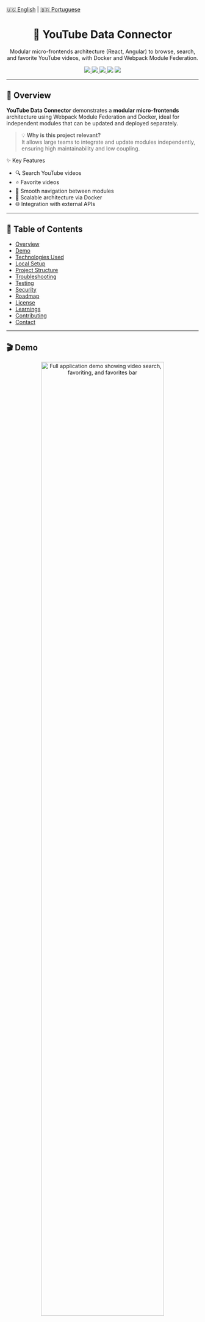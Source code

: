[🇺🇸 English](./README.md)   |   [🇧🇷 Portuguese](./README-pt.md)

<h1 align="center">🧩 YouTube Data Connector</h1>

<p align="center"> Modular micro-frontends architecture (React, Angular) to browse, search, and favorite YouTube videos, with Docker and Webpack Module Federation. </p>

<p align="center">
  <a href="https://www.docker.com/">
    <img src="https://img.shields.io/badge/Docker-2CA5E0?style=flat&logo=docker&logoColor=white" />
  </a>
  <a href="https://www.npmjs.com/">
    <img src="https://img.shields.io/badge/npm-CB3837?style=flat&logo=npm&logoColor=white" />
  </a>
  <a href="./LICENSE">
    <img src="https://img.shields.io/badge/license-MIT-yellow?style=flat" />
  </a>
  
  <img src="https://img.shields.io/github/stars/marcelonovello/YouTube-Data-Connector?style=flat&logo=github" />
  <img src="https://img.shields.io/github/forks/marcelonovello/YouTube-Data-Connector?style=flat&logo=github" />
</p>

---

<a id="overview"></a>
## 🔎 Overview

**YouTube Data Connector** demonstrates a **modular micro-frontends** architecture using Webpack Module Federation and Docker, ideal for independent modules that can be updated and deployed separately.

> 💡 **Why is this project relevant?**  
> It allows large teams to integrate and update modules independently, ensuring high maintainability and low coupling.

✨ Key Features
- 🔍 Search YouTube videos
- ⭐ Favorite videos
- 🔄 Smooth navigation between modules
- 🐳 Scalable architecture via Docker
- 🌐 Integration with external APIs

---

<a id="table-of-contents"></a>
## 📑 Table of Contents
- [Overview](#overview)
- [Demo](#demo)
- [Technologies Used](#technologies-used)
- [Local Setup](#how-to-run-the-project-locally)
- [Project Structure](#project-structure)
- [Troubleshooting](#troubleshooting)
- [Testing](#testing)
- [Security](#security)
- [Roadmap](#roadmap)
- [License](#license)
- [Learnings](#learnings)
- [Contributing](#how-to-contribute)
- [Contact](#contact)

---

<a id="demo"></a>
## 🎬 Demo

<p align="center"> <img src="./assets/demo-full.gif" alt="Full application demo showing video search, favoriting, and favorites bar" width="80%" /> </p>

💻 **Live Deploy:**  
- Frontend: [https://micro-frontends-application.onrender.com/](https://micro-frontends-application.onrender.com/)

---

<a id="technologies-used"></a>
## 🛠️ Technologies Used

| Layer                | Technologies / Tools |
|----------------------|-----------------------|
| Frontend             | [React](https://react.dev/), [Angular](https://angular.dev/), [Webpack Module Federation](https://webpack.js.org/concepts/module-federation/) |
| Backend / API        | [Node.js](https://nodejs.org/), [Express](https://expressjs.com/) |
| Containerization     | [Docker](https://www.docker.com/), [Docker Compose](https://docs.docker.com/compose/) |
| Integration & Deploy | [GitHub Actions](https://github.com/features/actions), [Docker Hub](https://hub.docker.com/) |
| UI & Styling         | [CSS3](https://developer.mozilla.org/en-US/docs/Web/CSS), [HTML5](https://developer.mozilla.org/en-US/docs/Web/HTML), [Material-UI](https://mui.com/) / [Tailwind](https://tailwindcss.com/) |

---

<a id="how-to-run-the-project-locally"></a>
## 🚀  Local Setup

### ⚙️ Prerequisites

- ![JS](https://img.shields.io/badge/JavaScript-F7DF1E?style=flat&logo=javascript&logoColor=black) 
- ![npm](https://img.shields.io/badge/npm-CB3837?style=flat&logo=npm&logoColor=white) 
- ![Docker](https://img.shields.io/badge/Docker-2CA5E0?style=flat&logo=docker&logoColor=white) 
- **YouTube API Key** in `YOUTUBE_API_KEY` environment variable

### ⬇️ Quick Installation

1️⃣ Clone the repository
```bash
git clone https://github.com/marcelonovello/YouTube-Data-Connector.git
cd YouTube-Data-Connector
```

2️⃣ Build and start with Docker
```bash
docker compose up --build
```

3️⃣ Access the micro-frontends
```bash
Bff: http://localhost:3000 
Drawer: http://localhost:3001 
Video: http://localhost:3002
```
4️⃣ Test functionalities
- 🔍 Search videos → Video micro-frontend
- ⭐ Favorite videos → Drawer
- 🔄 Navigate between modules → links between micro-frontends

5️⃣ Stop the application
```bash
docker compose down
```

---

<a id="project-structure"></a>
## 🏗 Project Structure

```sh
└── 📦 Micro-Frontends-Application/          # Root folder of the Micro-Frontends project
    ├── 📄 README.md                         # Main documentation file of the project
    ├── 📂 bff/                               # Backend-for-Frontend service
    │   ├── 📄 Dockerfile                     # Docker build instructions for the Bff
    │   ├── 📄 __test__                       # Folder containing Bff tests
    │   ├── 📄 babel.config.js                # Babel configuration
    │   ├── 📄 jest.config.js                 # Jest configuration for tests
    │   ├── 📄 jest.setup.js                  # Jest setup scripts
    │   ├── 📄 package-lock.json              # Exact versions of installed Node packages
    │   ├── 📄 package.json                   # Node dependencies and scripts
    │   ├── 📄 public                         # Public folder for static assets
    │   └── 📄 server.js                      # BFF server entry point
    ├── 📄 docker-compose.yml                 # Docker Compose configuration
    ├── 📂 mf_drawer/                          # Micro-frontend for the drawer component
    │   ├── 📄 .env.production                # Production environment variables
    │   ├── 📄 Dockerfile                     # Docker build instructions for mf_drawer
    │   ├── 📄 babel.config.js                # Babel configuration
    │   ├── 📄 favorite.html                  # Favorites HTML page
    │   ├── 📄 index.html                     # Main HTML page
    │   ├── 📄 jest.config.js                 # Jest configuration
    │   ├── 📄 jest.setup.js                  # Jest setup scripts
    │   ├── 📄 package-lock.json              # Exact versions of installed Node packages
    │   ├── 📄 package.json                   # Node dependencies and scripts
    │   ├── 📄 script.js                      # Drawer component JavaScript logic
    │   ├── 📄 style.css                      # Drawer styles
    │   └── 📄 test                           # Test folder
    ├── 📂 mf_video/                           # Micro-frontend for the video component
    │   ├── 📄 Dockerfile                     # Docker build instructions for mf_video
    │   ├── 📄 __tests__                      # Folder containing video component tests
    │   ├── 📄 babel.config.js                # Babel configuration
    │   ├── 📄 dist                           # Build output folder
    │   ├── 📄 index.html                     # Main HTML page
    │   ├── 📄 jest.config.mjs                # Jest module configuration
    │   ├── 📄 jest.setup.js                  # Jest setup scripts
    │   ├── 📄 package-lock.json              # Exact versions of installed Node packages
    │   ├── 📄 package.json                   # Node dependencies and scripts
    │   ├── 📄 script.js                      # Video component JavaScript logic
    │   ├── 📄 style.css                      # Video component styles
    │   ├── 📄 webpack.config.js              # Webpack configuration
    │   └── 📄 {                              # Additional files or placeholder
    └── 📄 package-lock.json                   # Exact versions of installed Node packages

```

---

<a id="troubleshooting"></a>
## 🔧 Troubleshooting
- ⚠️ **If ports are already in use** → change ``PORT`` in ``.env`` or ``docker-compose.yml``.
- 🐛 **If YouTube API fails** → verify your ``YOUTUBE_API_KEY`` is correct and enabled

---

<a id="testing"></a>

## 🧪 Testing
Run unit and integration tests in each micro-frontend:
```bash
  cd mf_video && npm test
```
```bash
  cd ../mf_drawer && npm test
```
```bash
  cd ../bff && npm test
```

---

<a id="security"></a>
## 🔒 Security
- 🔐 Keep dependencies updated using npm audit.
- 🛡️ Enable Dependabot on GitHub to monitor vulnerabilities.
- ❌ Never expose YOUTUBE_API_KEY or other sensitive keys in the repository.

---

<a id="roadmap"></a>
## 🗺 Roadmap

- [X] Micro-frontends architecture implemented
- [ ] YouTube OAuth authentication.
- [ ] Unit and integration tests.
- [ ] Full CI/CD with automatic deploy
- [ ] Monitoring (Sentry, Prometheus).
- [ ] UI/UX improvements and responsiveness.
- [ ] Detailed documentation per module.

![Progress](https://img.shields.io/badge/Progress-40%25-brightgreen)

---

<a id="license"></a>

## 📄 License
MIT License. See the [LICENSE](LICENSE) file.

---

<a id="learnings"></a>
## 📚 Learnings
- ⚡ Hands-on Webpack Module Federation
- 🐳 Docker for reproducible deployments
- 🛠️ Integration with YouTube Data API
- 🌐 Git best practices, commits, and documentation
- 🎨 UI/UX improvement and code modularization

---

<a id="how-to-contribute"></a>
## 🤝 How to Contribute

Contributions are welcome! Follow these steps:
1. **Fork this repository**.
2. **Create a branch** for your feature or fix:
```bash
   git checkout -b my-feature
```
3. Make your changes.
4. Commit with a clear message:
```bash
   git commit -m "Add feature X"
```
5. Push to your fork:
```bash
   git push origin my-feature
```
6. Open a Pull Request to main.
```bash
💡 Tip: Before submitting, ensure code follows standards and tests pass.
```

---

<a id="contact"></a>

## 📬 Contact
- **Author:** Marcelo Novello
- **GitHub:** [marcelonovello](https://github.com/marcelonovello)  
- **LinkedIn:** [Marcelo Novello](https://www.linkedin.com/in/marcelo-novello/)

---
